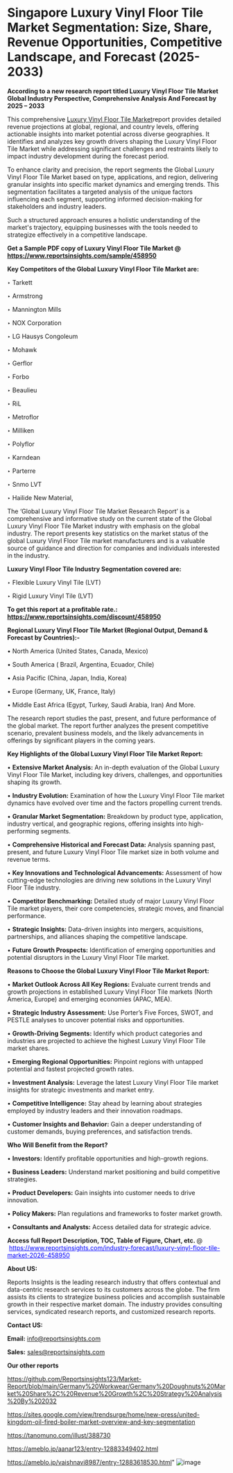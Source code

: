 # Singapore Luxury Vinyl Floor Tile Market Segmentation: Size, Share, Revenue Opportunities, Competitive Landscape, and Forecast (2025-2033)

<strong>According to a new research report titled Luxury Vinyl Floor Tile Market Global Industry Perspective, Comprehensive Analysis And Forecast by 2025 – 2033</strong>

This comprehensive <a href=https://www.reportsinsights.com/sample/458950>Luxury Vinyl Floor Tile Market</a>report provides detailed revenue projections at global, regional, and country levels, offering actionable insights into market potential across diverse geographies. It identifies and analyzes key growth drivers shaping the Luxury Vinyl Floor Tile Market while addressing significant challenges and restraints likely to impact industry development during the forecast period.

To enhance clarity and precision, the report segments the Global Luxury Vinyl Floor Tile Market based on type, applications, and region, delivering granular insights into specific market dynamics and emerging trends. This segmentation facilitates a targeted analysis of the unique factors influencing each segment, supporting informed decision-making for stakeholders and industry leaders.

Such a structured approach ensures a holistic understanding of the market's trajectory, equipping businesses with the tools needed to strategize effectively in a competitive landscape.

<strong>Get a Sample PDF copy of Luxury Vinyl Floor Tile Market </strong><strong>@<a href=https://www.reportsinsights.com/sample/458950 style=color:#0000ff;> https://www.reportsinsights.com/sample/458950</a></strong></font>

<strong>Key Competitors of the Global Luxury Vinyl Floor Tile Market are:</strong>

‣ Tarkett

‣ Armstrong

‣ Mannington Mills

‣ NOX Corporation

‣ LG Hausys Congoleum

‣ Mohawk

‣ Gerflor

‣ Forbo

‣ Beaulieu

‣ RiL

‣ Metroflor

‣ Milliken

‣ Polyflor

‣ Karndean

‣ Parterre

‣ Snmo LVT

‣ Hailide New Material,

The ‘Global Luxury Vinyl Floor Tile Market Research Report’ is a comprehensive and informative study on the current state of the Global Luxury Vinyl Floor Tile Market industry with emphasis on the global industry. The report presents key statistics on the market status of the global Luxury Vinyl Floor Tile market manufacturers and is a valuable source of guidance and direction for companies and individuals interested in the industry.

<strong>Luxury Vinyl Floor Tile Industry Segmentation covered are:</strong>

‣ Flexible Luxury Vinyl Tile (LVT)

‣ Rigid Luxury Vinyl Tile (LVT)

<strong>To get this report at a profitable rate.: <a href=https://www.reportsinsights.com/discount/458950 style=color:#0000ff;>https://www.reportsinsights.com/discount/458950</a></strong></font>

<strong>Regional Luxury Vinyl Floor Tile Market (Regional Output, Demand &amp; Forecast by Countries):-</strong>

• North America (United States, Canada, Mexico)

• South America ( Brazil, Argentina, Ecuador, Chile)

• Asia Pacific (China, Japan, India, Korea)

• Europe (Germany, UK, France, Italy)

• Middle East Africa (Egypt, Turkey, Saudi Arabia, Iran) And More.

The research report studies the past, present, and future performance of the global market. The report further analyzes the present competitive scenario, prevalent business models, and the likely advancements in offerings by significant players in the coming years.

<strong>Key Highlights of the Global Luxury Vinyl Floor Tile Market Report:</strong>

• <strong>Extensive Market Analysis:</strong> An in-depth evaluation of the Global Luxury Vinyl Floor Tile Market, including key drivers, challenges, and opportunities shaping its growth.

• <strong>Industry Evolution:</strong> Examination of how the Luxury Vinyl Floor Tile market dynamics have evolved over time and the factors propelling current trends.

• <strong>Granular Market Segmentation:</strong> Breakdown by product type, application, industry vertical, and geographic regions, offering insights into high-performing segments.

• <strong>Comprehensive Historical and Forecast Data:</strong> Analysis spanning past, present, and future Luxury Vinyl Floor Tile market size in both volume and revenue terms.

• <strong>Key Innovations and Technological Advancements:</strong> Assessment of how cutting-edge technologies are driving new solutions in the Luxury Vinyl Floor Tile industry.

• <strong>Competitor Benchmarking:</strong> Detailed study of major Luxury Vinyl Floor Tile market players, their core competencies, strategic moves, and financial performance.

• <strong>Strategic Insights:</strong> Data-driven insights into mergers, acquisitions, partnerships, and alliances shaping the competitive landscape.

• <strong>Future Growth Prospects:</strong> Identification of emerging opportunities and potential disruptors in the Luxury Vinyl Floor Tile market.

<strong>Reasons to Choose the Global Luxury Vinyl Floor Tile Market Report:</strong>

• <strong>Market Outlook Across All Key Regions:</strong> Evaluate current trends and growth projections in established Luxury Vinyl Floor Tile markets (North America, Europe) and emerging economies (APAC, MEA).

• <strong>Strategic Industry Assessment:</strong> Use Porter’s Five Forces, SWOT, and PESTLE analyses to uncover potential risks and opportunities.

• <strong>Growth-Driving Segments:</strong> Identify which product categories and industries are projected to achieve the highest Luxury Vinyl Floor Tile market shares.

• <strong>Emerging Regional Opportunities:</strong> Pinpoint regions with untapped potential and fastest projected growth rates.

• <strong>Investment Analysis:</strong> Leverage the latest Luxury Vinyl Floor Tile market insights for strategic investments and market entry.

• <strong>Competitive Intelligence:</strong> Stay ahead by learning about strategies employed by industry leaders and their innovation roadmaps.

• <strong>Customer Insights and Behavior:</strong> Gain a deeper understanding of customer demands, buying preferences, and satisfaction trends.

<strong>Who Will Benefit from the Report?</strong>

• <strong>Investors:</strong> Identify profitable opportunities and high-growth regions.

• <strong>Business Leaders:</strong> Understand market positioning and build competitive strategies.

• <strong>Product Developers:</strong> Gain insights into customer needs to drive innovation.

• <strong>Policy Makers:</strong> Plan regulations and frameworks to foster market growth.

• <strong>Consultants and Analysts:</strong> Access detailed data for strategic advice.
</ul>
<strong>Access full Report Description, TOC, Table of Figure, Chart, etc. </strong>@  <a href=https://www.reportsinsights.com/industry-forecast/luxury-vinyl-floor-tile-market-2026-458950 style=color:#0000ff;>https://www.reportsinsights.com/industry-forecast/luxury-vinyl-floor-tile-market-2026-458950</a></font>

<strong><strong>About US</strong>:</strong>

Reports Insights is the leading research industry that offers contextual and data-centric research services to its customers across the globe. The firm assists its clients to strategize business policies and accomplish sustainable growth in their respective market domain. The industry provides consulting services, syndicated research reports, and customized research reports.

<strong>Contact US:</strong>

<p class=""""><b>Email:</b> <a href=mailto:info@reportsinsights.com>info@reportsinsights.com</a></p>
<p class=""""><b>Sales:</b> <a href=mailto:sales@reportsinsights.com>sales@reportsinsights.com</a></p>

<strong>Our other reports</strong>

<a href=https://github.com/Reportsinsights123/Market-Report/blob/main/Germany%20Workwear/Germany%20Doughnuts%20Market%20Share%2C%20Revenue%20Growth%2C%20Strategy%20Analysis%20By%202032>https://github.com/Reportsinsights123/Market-Report/blob/main/Germany%20Workwear/Germany%20Doughnuts%20Market%20Share%2C%20Revenue%20Growth%2C%20Strategy%20Analysis%20By%202032</a>

<a href=https://sites.google.com/view/trendsurge/home/new-press/united-kingdom-oil-fired-boiler-market-overview-and-key-segmentation>https://sites.google.com/view/trendsurge/home/new-press/united-kingdom-oil-fired-boiler-market-overview-and-key-segmentation</a>

<a href=https://tanomuno.com/illust/388730>https://tanomuno.com/illust/388730</a>

<a href=https://ameblo.jp/aanar123/entry-12883349402.html>https://ameblo.jp/aanar123/entry-12883349402.html</a>

<a href=https://ameblo.jp/vaishnavi8987/entry-12883618530.html>https://ameblo.jp/vaishnavi8987/entry-12883618530.html</a>"
![image](https://github.com/user-attachments/assets/5c50149c-d8e3-4bd2-b228-73ea1cbc4ad1)
